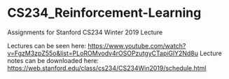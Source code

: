 # CS234_Reinforcement-Learning
Assignments for Stanford CS234 Winter 2019 Lecture

Lectures can be seen here: https://www.youtube.com/watch?v=FgzM3zpZ55o&list=PLoROMvodv4rOSOPzutgyCTapiGlY2Nd8u
Lecture notes can be downloaded here: https://web.stanford.edu/class/cs234/CS234Win2019/schedule.html
